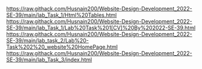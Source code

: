 https://raw.githack.com/Husnain200/Website-Design-Development_2022-SE-39/main/lab_Task_1/Html%20Tables.html
https://raw.githack.com/Husnain200/Website-Design-Development_2022-SE-39/main/lab_Task_1/Lab%20Task%201[CV]%20By%202022-SE-39.html
https://raw.githack.com/Husnain200/Website-Design-Development_2022-SE-39/main/lab_task_2/Lab%20-Task%202%20_website%20HomePage.html
https://raw.githack.com/Husnain200/Website-Design-Development_2022-SE-39/main/lab_Task_3/index.html
